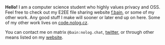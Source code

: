 **Hello!** I am a computer science student who highly values privacy and OSS.
Feel free to check out my E2EE file sharing website [f.bain](https://f.bain.cz/),
or some of my other work. Any good stuff I make will sooner or later
end up on here. Some of my other work lives on [code.nolog.cz](https://code.nolog.cz/bain).

You can contact me on matrix `@bain:nolog.chat`, [twitter](https://twitter.com/bain3_), 
or through other means listed on my [website](https://bain.cz/).
